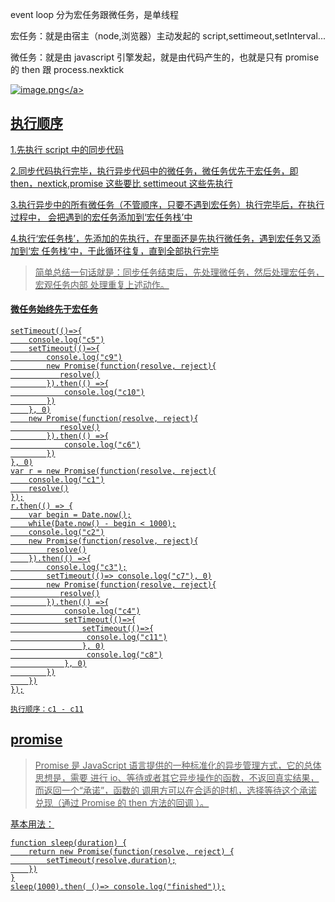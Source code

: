 event loop 分为宏任务跟微任务，是单线程

宏任务：就是由宿主（node,浏览器）主动发起的 script,settimeout,setInterval...

微任务：就是由 javascript 引擎发起，就是由代码产生的，也就是只有 promise 的 then
跟 process.nexktick

<a data-fancybox title="image.png" href="https://p6-juejin.byteimg.com/tos-cn-i-k3u1fbpfcp/2d3494484adf483ba9989586a0fd5459~tplv-k3u1fbpfcp-watermark.image?">![image.png](https://p6-juejin.byteimg.com/tos-cn-i-k3u1fbpfcp/2d3494484adf483ba9989586a0fd5459~tplv-k3u1fbpfcp-watermark.image?)</a>

## 执行顺序

1.先执行 script 中的同步代码

2.同步代码执行完毕，执行异步代码中的微任务，微任务优先于宏任务，即
then，nextick,promise 这些要比 settimeout 这些先执行

3.执行异步中的所有微任务（不管顺序，只要不遇到宏任务）执行完毕后，在执行过程中，
会把遇到的宏任务添加到‘宏任务栈’中

4.执行‘宏任务栈’，先添加的先执行，在里面还是先执行微任务，遇到宏任务又添加到‘宏
任务栈’中，于此循环往复，直到全部执行完毕

> 简单总结一句话就是：同步任务结束后，先处理微任务，然后处理宏任务，宏观任务内部
> 处理重复上述动作。

#### 微任务始终先于宏任务

```
setTimeout(()=>{
    console.log("c5")
    setTimeout(()=>{
        console.log("c9")
        new Promise(function(resolve, reject){
           resolve()
        }).then(() =>{
            console.log("c10")
        })
    }, 0)
    new Promise(function(resolve, reject){
           resolve()
        }).then(() =>{
            console.log("c6")
        })
}, 0)
var r = new Promise(function(resolve, reject){
    console.log("c1")
    resolve()
});
r.then(() => {
    var begin = Date.now();
    while(Date.now() - begin < 1000);
    console.log("c2")
    new Promise(function(resolve, reject){
        resolve()
    }).then(() =>{
        console.log("c3");
        setTimeout(()=> console.log("c7"), 0)
        new Promise(function(resolve, reject){
           resolve()
        }).then(() =>{
            console.log("c4")
            setTimeout(()=>{
                setTimeout(()=>{
                 console.log("c11")
                }, 0)
                 console.log("c8")
            }, 0)
        })
    })
});

执行顺序：c1 - c11
```

## promise

> Promise 是 JavaScript 语言提供的一种标准化的异步管理方式，它的总体思想是，需要
> 进行 io、等待或者其它异步操作的函数，不返回真实结果，而返回一个“承诺”，函数的
> 调用方可以在合适的时机，选择等待这个承诺兑现（通过 Promise 的 then 方法的回调
> ）。

基本用法：

```
function sleep(duration) {
    return new Promise(function(resolve, reject) {
        setTimeout(resolve,duration);
    })
}
sleep(1000).then( ()=> console.log("finished"));
```
